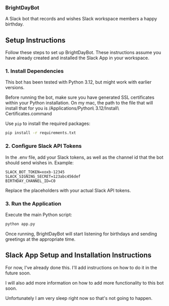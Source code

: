 ### BrightDayBot

A Slack bot that records and wishes Slack workspace members a happy birthday.

## Setup Instructions

Follow these steps to set up BrightDayBot. These instructions assume you have already created and installed the Slack App in your workspace.

### 1. Install Dependencies

This bot has been tested with Python 3.12, but might work with earlier versions.

Before running the bot, make sure you have generated SSL certificates within your Python installation. 
On my mac, the path to the file that will install that for you is /Applications/Python\ 3.12/Install\ Certificates.command


Use `pip` to install the required packages:

```bash
pip install -r requirements.txt
```

### 2. Configure Slack API Tokens

In the .env file, add your Slack tokens, as well as the channel id that the bot should send wishes in.
Example:
```plaintext
SLACK_BOT_TOKEN=xoxb-12345
SLACK_SIGNING_SECRET=123abc456def
BIRTHDAY_CHANNEL_ID=C0
```

Replace the placeholders with your actual Slack API tokens.

### 3. Run the Application
Execute the main Python script:

```bash
python app.py
```

Once running, BrightDayBot will start listening for birthdays and sending greetings at the appropriate time.

## Slack App Setup and Installation Instructions

For now, I've already done this. I'll add instructions on how to do it in the future soon.

I will also add more information on how to add more functionality to this bot soon.

Unfortunately I am very sleep right now so that's not going to happen.
